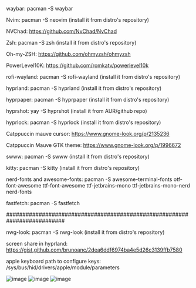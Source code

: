 waybar: pacman -S waybar

Nvim: pacman -S neovim (install it from distro's repository)

NVChad: https://github.com/NvChad/NvChad

Zsh: pacman -S zsh (install it from distro's repository)

Oh-my-ZSH: https://github.com/ohmyzsh/ohmyzsh

PowerLevel10K: https://github.com/romkatv/powerlevel10k

rofi-wayland: pacman -S rofi-wayland (install it from distro's repository)

hyprland: pacman -S hyprland (install it from distro's repository)

hyprpaper: pacman -S hyprpaper (install it from distro's repository)

hyprshot: yay -S hyprshot (install it from AUR/github repo)

hyprlock: pacman -S hyprlock (install it from distro's repository)

Catppuccin mauve cursor: https://www.gnome-look.org/p/2135236

Catppuccin Mauve GTK theme: https://www.gnome-look.org/p/1996672

swww: pacman -S swww (install it from distro's repository)

kitty: pacman -S kitty (install it from distro's repository)

nerd-fonts and awesome-fonts: pacman -S awesome-terminal-fonts otf-font-awesome ttf-font-awesome ttf-jetbrains-mono ttf-jetbrains-mono-nerd nerd-fonts

fastfetch: pacman -S fastfetch

##########################################################################

nwg-look: pacman -S nwg-look (install it from distro's repository)

screen share in hyprland: https://gist.github.com/brunoanc/2dea6ddf6974ba4e5d26c3139ffb7580

apple keyboard path to configure keys: /sys/bus/hid/drivers/apple/module/parameters

![image](https://github.com/user-attachments/assets/f7237432-dc40-47e0-aa95-5d0e60e67e36)
![image](https://github.com/user-attachments/assets/6378d896-7d6f-4093-94d5-476b3f48fdb4)
![image](https://github.com/user-attachments/assets/758ec688-bdca-4461-a984-e74874e0d88b)




